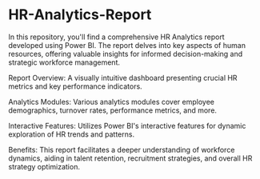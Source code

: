 # HR-Analytics-Report
In this repository, you'll find a comprehensive HR Analytics report developed using Power BI. The report delves into key aspects of human resources, offering valuable insights for informed decision-making and strategic workforce management.

Report Overview: A visually intuitive dashboard presenting crucial HR metrics and key performance indicators.

Analytics Modules: Various analytics modules cover employee demographics, turnover rates, performance metrics, and more.

Interactive Features: Utilizes Power BI's interactive features for dynamic exploration of HR trends and patterns.

Benefits: This report facilitates a deeper understanding of workforce dynamics, aiding in talent retention, recruitment strategies, and overall HR strategy optimization.
